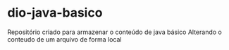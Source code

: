 # dio-java-basico
Repositório criado para armazenar o conteúdo de java básico
Alterando o conteudo de um arquivo de forma local

